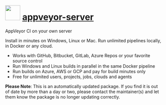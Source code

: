 ﻿# <img src="https://cdn.jsdelivr.net/gh/mkevenaar/chocolatey-packages@e863b511126b5c4ca6b12556dc428382a96c1a67/icons/appveyor-server.png" width="48" height="48"/> [appveyor-server](https://community.chocolatey.org/packages/appveyor-server)

AppVeyor CI on your own server

Install in minutes on Windows, Linux or Mac. Run unlimited pipelines locally, in Docker or any cloud.

* Works with GitHub, Bitbucket, GitLab, Azure Repos or your favorite source control
* Run Windows and Linux builds in parallel in the same Docker pipeline
* Run builds on Azure, AWS or GCP and pay for build minutes only
* Free for unlimited users, projects, jobs, clouds and agents

**Please Note**: This is an automatically updated package. If you find it is
out of date by more than a day or two, please contact the maintainer(s) and
let them know the package is no longer updating correctly.
